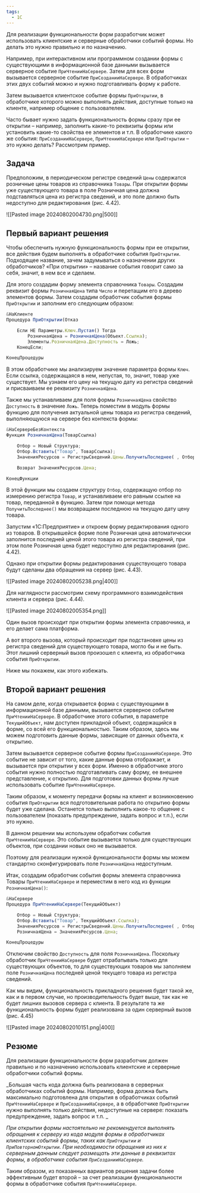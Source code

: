 ```yaml
---
tags:
  - 1С
---
```

Для реализации функциональности форм разработчик может использовать клиентские и серверные обработчики событий формы. Но делать это нужно правильно и по назначению.

Например, при интерактивном или программном создании формы с существующими в информационной базе данными вызывается серверное событие `ПриЧтенииНаСервере`. Затем для всех форм вызывается серверное событие `ПриСозданииНаСервере`. В обработчиках этих двух событий можно и нужно подготавливать форму к работе.

Затем вызывается клиентское событие формы `ПриОткрытии`, в обработчике которого можно выполнять действия, доступные только на клиенте, например общение с пользователем.

Часто бывает нужно задать функциональность формы сразу при ее открытии – например, заполнить какие-то реквизиты формы или установить какие-то свойства ее элементов и т.п. В обработчике какого же события: `ПриСозданииНаСервере`, `ПриЧтенииНаСервере` или `ПриОткрытии` – это нужно делать? Рассмотрим пример.
## Задача

Предположим, в периодическом регистре сведений `Цены` содержатся розничные цены товаров из справочника `Товары`. При открытии формы уже существующего товара в поле Розничная цена должна подставляться цена из регистра сведений, и это поле должно быть недоступно для редактирования (рис. 4.42).

![[Pasted image 20240802004730.png|500]]
## Первый вариант решения

Чтобы обеспечить нужную функциональность формы при ее открытии, все действия будем выполнять в обработчике события `ПриОткрытии`. Подходящее название, зачем задумываться о назначении других обработчиков? «При открытии» – название события говорит само за себя, значит, в нем все и сделаем.

Для этого создадим форму элемента справочника `Товары`. Создадим реквизит формы `РозничнаяЦена` типа `Число` и перетащим его в дерево элементов формы. Затем создадим обработчик события формы `ПриОткрытии` и заполним его следующим образом:

```js
&НаКлиенте
Процедура ПриОткрытии(Отказ

	Если НЕ Параметры.Ключ.Пустая() Тогда
		РозничнаяЦена = РозничнаяЦена(Объект.Ссылка);
		Элементы.РозничнаяЦена.Доступность = Ложь;
	КонецЕсли;

КонецПроцедуры
```

В этом обработчике мы анализируем значение параметра формы `Ключ`. Если ссылка, содержащаяся в нем, непустая, то, значит, товар уже существует. Мы узнаем его цену на текущую дату из регистра сведений и присваиваем ее реквизиту `РозничнаяЦена`.

Также мы устанавливаем для поля формы `РозничнаяЦена` свойство `Доступность` в значение `Ложь`. Теперь поместим в модуль формы функцию для получения актуальной цены товара из регистра сведений, выполняющуюся на сервере без контекста формы:

```js
&НаСервереБезКонтекста
Функция РозничнаяЦена(ТоварСсылка)

	Отбор = Новый Структура;
	Отбор.Вставить("Товар", ТоварСсылка);
	ЗначенияРесурсов = РегистрыСведений.Цены.ПолучитьПоследнее( , Отбор);

	Возврат ЗначенияРесурсов.Цена;

КонецФункции
```

В этой функции мы создаем структуру `Отбор`, содержащую отбор по измерению регистра `Товар`, и устанавливаем его равным ссылке на товар, переданной в функцию. Затем при помощи метода `ПолучитьПоследнее()` мы возвращаем последнюю на текущую дату цену товара.

Запустим «1С:Предприятие» и откроем форму редактирования одного из товаров. В открывшейся форме поле Розничная цена автоматически заполнится последней ценой этого товара из регистра сведений, при этом поле Розничная цена будет недоступно для редактирования (рис. 4.42).

Однако при открытии формы редактирования существующего товара будут сделаны два обращения на сервер (рис. 4.43).

![[Pasted image 20240802005238.png|400]]

Для наглядности рассмотрим схему программного взаимодействия клиента и сервера
(рис. 4.44).

![[Pasted image 20240802005354.png]]

Один вызов происходит при открытии формы элемента справочника, и его делает сама платформа.

А вот второго вызова, который происходит при подстановке цены из регистра сведений для существующего товара, могло бы и не быть. Этот лишний серверный вызов произошел с клиента, из обработчика события `ПриОткрытии`.

Ниже мы покажем, как этого избежать.
## Второй вариант решения

На самом деле, когда открывается форма с существующими в информационной базе данными, вызывается серверное событие `ПриЧтенииНаСервере`. В обработчике этого события, в параметре `ТекущийОбъект`, нам доступен прикладной объект, содержащийся в форме, со всей его функциональностью. Таким образом, здесь мы можем подготовить данные формы, зависящие от данных объекта, к открытию.

Затем вызывается серверное событие формы `ПриСозданииНаСервере`. Это событие не зависит от того, какие данные форма отображает, и вызывается при открытии у всех форм. Именно в обработчике этого события нужно полностью подготавливать саму форму, ее внешнее представление, к открытию. Для подготовки данных формы лучше использовать событие `ПриЧтенииНаСервере`.

Таким образом, к моменту передачи формы на клиент и возникновению события `ПриОткрытии` вся подготовительная работа по открытию формы будет уже сделана. Останется только выполнить какое-то общение с пользователем (показать предупреждение, задать вопрос и т.п.), если это нужно.

В данном решении мы используем обработчик события `ПриЧтенииНаСервере`. Это событие вызывается только для существующих объектов, при создании новых оно не вызывается.

Поэтому для реализации нужной функциональности формы мы можем стандартно сконфигурировать поле `РозничнаяЦена` недоступным.

Итак, создадим обработчик события формы элемента справочника Товары `ПриЧтенииНаСервере` и переместим в него код из функции `РозничнаяЦена()`:

```js
&НаСервере
Процедура ПриЧтенииНаСервере(ТекущийОбъект)

	Отбор = Новый Структура;
	Отбор.Вставить("Товар", ТекущийОбъект.Ссылка);
	ЗначенияРесурсов = РегистрыСведений.Цены.ПолучитьПоследнее( , Отбор);
	РозничнаяЦена = ЗначенияРесурсов.Цена;

КонецПроцедуры
```

Отключим свойство `Доступность` для поля `РозничнаяЦена`. Поскольку обработчик `ПриЧтенииНаСервере` будет отрабатывать только для существующих объектов, то для существующих товаров мы заполняем поле `РозничнаяЦена` последней ценой текущего товара из регистра сведений.

Как мы видим, функциональность прикладного решения будет такой же, как и в первом случае, но производительность будет выше, так как не будет лишних вызовов сервера с клиента. В результате та же функциональность формы будет реализована за один серверный вызов (рис. 4.45)

![[Pasted image 20240802010151.png|400]]
## Резюме

Для реализации функциональности форм разработчик должен правильно и по назначению использовать клиентские и серверные обработчики событий формы.

_Большая часть кода должна быть реализована в серверных обработчиках событий формы. Например, форма должна быть максимально подготовлена для открытия в обработчиках событий `ПриЧтенииНаСервере` и `ПриСозданииНаСервере`, а в обработчике `ПриОткрытии` нужно выполнять только действия, недоступные на сервере: показать предупреждение, задать вопрос и т.п. _

_При открытии формы настоятельно не рекомендуется выполнять обращения к серверу из кода модуля формы в обработчиках клиентских событий формы, таких как `ПриОткрытии` и `ПриПовторномОткрытии`. При необходимости обращения из них к серверным данным следует размещать эти данные в реквизитах формы, в обработчике события `ПриСозданииНаСервере`._

Таким образом, из показанных вариантов решения задачи более эффективным будет второй – за счет реализации функциональности формы в обработчике события `ПриЧтенииНаСервере`.
